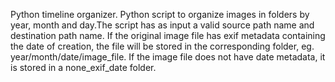 Python timeline organizer. Python script to organize images in folders by year, month and day.The script has as input a valid source path name and destination path name. If the original image file has exif metadata containing the date of creation, the file will be stored in the corresponding folder, eg. year/month/date/image_file. If the image file does not have date metadata, it is stored in a none_exif_date folder.
